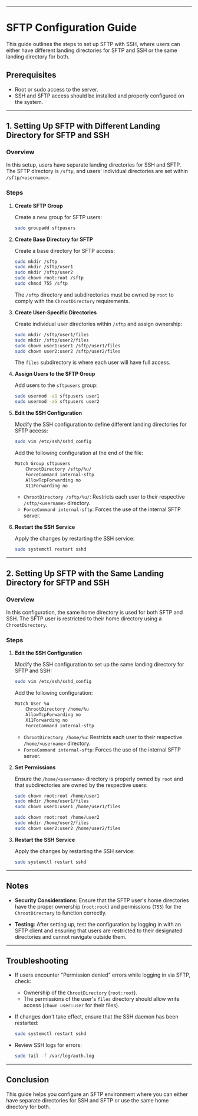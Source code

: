 

---

# SFTP Configuration Guide

This guide outlines the steps to set up SFTP with SSH, where users can either have different landing directories for SFTP and SSH or the same landing directory for both.

## Prerequisites

- Root or sudo access to the server.
- SSH and SFTP access should be installed and properly configured on the system.

---

## 1. Setting Up SFTP with Different Landing Directory for SFTP and SSH

### Overview

In this setup, users have separate landing directories for SSH and SFTP. The SFTP directory is `/sftp`, and users' individual directories are set within `/sftp/<username>`.

### Steps

1. **Create SFTP Group**

   Create a new group for SFTP users:

   ```bash
   sudo groupadd sftpusers
   ```

2. **Create Base Directory for SFTP**

   Create a base directory for SFTP access:

   ```bash
   sudo mkdir /sftp
   sudo mkdir /sftp/user1
   sudo mkdir /sftp/user2
   sudo chown root:root /sftp
   sudo chmod 755 /sftp
   ```

   The `/sftp` directory and subdirectories must be owned by `root` to comply with the `ChrootDirectory` requirements.

3. **Create User-Specific Directories**

   Create individual user directories within `/sftp` and assign ownership:

   ```bash
   sudo mkdir /sftp/user1/files
   sudo mkdir /sftp/user2/files
   sudo chown user1:user1 /sftp/user1/files
   sudo chown user2:user2 /sftp/user2/files
   ```

   The `files` subdirectory is where each user will have full access.

4. **Assign Users to the SFTP Group**

   Add users to the `sftpusers` group:

   ```bash
   sudo usermod -aG sftpusers user1
   sudo usermod -aG sftpusers user2
   ```

5. **Edit the SSH Configuration**

   Modify the SSH configuration to define different landing directories for SFTP access:

   ```bash
   sudo vim /etc/ssh/sshd_config
   ```

   Add the following configuration at the end of the file:

   ```bash
   Match Group sftpusers
       ChrootDirectory /sftp/%u/
       ForceCommand internal-sftp
       AllowTcpForwarding no
       X11Forwarding no
   ```

   - `ChrootDirectory /sftp/%u/`: Restricts each user to their respective `/sftp/<username>` directory.
   - `ForceCommand internal-sftp`: Forces the use of the internal SFTP server.

6. **Restart the SSH Service**

   Apply the changes by restarting the SSH service:

   ```bash
   sudo systemctl restart sshd
   ```

---

## 2. Setting Up SFTP with the Same Landing Directory for SFTP and SSH

### Overview

In this configuration, the same home directory is used for both SFTP and SSH. The SFTP user is restricted to their home directory using a `ChrootDirectory`.

### Steps

1. **Edit the SSH Configuration**

   Modify the SSH configuration to set up the same landing directory for SFTP and SSH:

   ```bash
   sudo vim /etc/ssh/sshd_config
   ```

   Add the following configuration:

   ```bash
   Match User %u
       ChrootDirectory /home/%u
       AllowTcpForwarding no
       X11Forwarding no
       ForceCommand internal-sftp
   ```

   - `ChrootDirectory /home/%u`: Restricts each user to their respective `/home/<username>` directory.
   - `ForceCommand internal-sftp`: Forces the use of the internal SFTP server.

2. **Set Permissions**

   Ensure the `/home/<username>` directory is properly owned by `root` and that subdirectories are owned by the respective users:

   ```bash
   sudo chown root:root /home/user1
   sudo mkdir /home/user1/files
   sudo chown user1:user1 /home/user1/files

   sudo chown root:root /home/user2
   sudo mkdir /home/user2/files
   sudo chown user2:user2 /home/user2/files
   ```

3. **Restart the SSH Service**

   Apply the changes by restarting the SSH service:

   ```bash
   sudo systemctl restart sshd
   ```

---

## Notes

- **Security Considerations**: Ensure that the SFTP user's home directories have the proper ownership (`root:root`) and permissions (`755`) for the `ChrootDirectory` to function correctly.
  
- **Testing**: After setting up, test the configuration by logging in with an SFTP client and ensuring that users are restricted to their designated directories and cannot navigate outside them.

---

## Troubleshooting

- If users encounter "Permission denied" errors while logging in via SFTP, check:
  - Ownership of the `ChrootDirectory` (`root:root`).
  - The permissions of the user's `files` directory should allow write access (`chown user:user` for their files).
  
- If changes don't take effect, ensure that the SSH daemon has been restarted:

  ```bash
  sudo systemctl restart sshd
  ```

- Review SSH logs for errors:

  ```bash
  sudo tail -f /var/log/auth.log
  ```

---

## Conclusion

This guide helps you configure an SFTP environment where you can either have separate directories for SSH and SFTP or use the same home directory for both.
